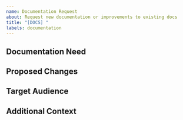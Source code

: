 ```yaml
---
name: Documentation Request
about: Request new documentation or improvements to existing docs
title: "[DOCS] "
labels: documentation
---
```


## Documentation Need

<!-- Describe what feature, component, or process needs documentation -->

## Proposed Changes

<!-- List the key points that should be covered -->

## Target Audience

<!-- e.g., End users, developers, new contributors -->

## Additional Context

<!-- Add screenshots, links, or references that help explain the documentation need -->
